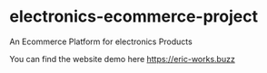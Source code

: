 # electronics-ecommerce-project
An Ecommerce Platform for electronics Products


You can find the website demo here https://eric-works.buzz
